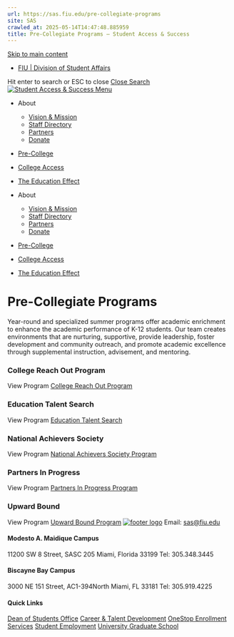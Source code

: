 ```yaml
---
url: https://sas.fiu.edu/pre-collegiate-programs
site: SAS
crawled_at: 2025-05-14T14:47:48.885959
title: Pre-Collegiate Programs – Student Access & Success
---
```


[Skip to main content](https://sas.fiu.edu/pre-collegiate-programs/#ajax-content-wrap)
  * [FIU | Division of Student Affairs](https://studentaffairs.fiu.edu)


Hit enter to search or ESC to close
[Close Search ](https://sas.fiu.edu/pre-collegiate-programs/)
[ ![Student Access & Success](https://sas.fiu.edu/wp-content/uploads/2016/09/logo.png) ](https://sas.fiu.edu)
[ Menu ](https://sas.fiu.edu/pre-collegiate-programs/#mobile-menu)
  * About
    * [Vision & Mission](https://sas.fiu.edu/vision-mission/)
    * [Staff Directory](https://sas.fiu.edu/staff/)
    * [Partners](https://sas.fiu.edu/partners/)
    * [Donate](https://ignite.fiu.edu/give-now/giving-opportunities/units-and-divisions/student-access-and-success/support-the-mission/index.html)
  * [Pre-College](https://sas.fiu.edu/pre-collegiate-programs/)
  * [College Access](https://sas.fiu.edu/college-access/)
  * [The Education Effect](https://sas.fiu.edu/edeffect/)


  * About
    * [Vision & Mission](https://sas.fiu.edu/vision-mission/)
    * [Staff Directory](https://sas.fiu.edu/staff/)
    * [Partners](https://sas.fiu.edu/partners/)
    * [Donate](https://ignite.fiu.edu/give-now/giving-opportunities/units-and-divisions/student-access-and-success/support-the-mission/index.html)
  * [Pre-College](https://sas.fiu.edu/pre-collegiate-programs/)
  * [College Access](https://sas.fiu.edu/college-access/)
  * [The Education Effect](https://sas.fiu.edu/edeffect/)


# Pre-Collegiate Programs
Year-round and specialized summer programs offer academic enrichment to enhance the academic performance of K-12 students. Our team creates environments that are nurturing, supportive, provide leadership, foster development and community outreach, and promote academic excellence through supplemental instruction, advisement, and mentoring.
### College Reach Out Program
View Program
[College Reach Out Program](https://sas.fiu.edu/crop/)
### Education Talent Search
View Program
[Education Talent Search](https://sas.fiu.edu/ets/)
### National Achievers Society
View Program
[National Achievers Society Program](https://sas.fiu.edu/nas/)
### Partners In Progress
View Program
[Partners In Progress Program](https://sas.fiu.edu/pip/)
### Upward Bound
View Program
[Upward Bound Program](https://sas.fiu.edu/upward-bound/)
[![footer logo](http://sas.fiu.edu/wp-content/uploads/2016/12/logo-footer.png)](http://fiu.edu)
Email: sas@fiu.edu
#### Modesto A. Maidique Campus
11200 SW 8 Street, SASC 205 Miami, Florida 33199
Tel: 305.348.3445
#### Biscayne Bay Campus
3000 NE 151 Street, AC1-394North Miami, FL 33181
Tel: 305.919.4225
#### Quick Links
[Dean of Students Office](https://dasa.fiu.edu/all-departments/dean-of-students/) [Career & Talent Development](https://career.fiu.edu/) [OneStop Enrollment Services](http://onestop.fiu.edu/) [Student Employment](https://hr.fiu.edu/prospective-employees/) [University Graduate School](http://gradschool.fiu.edu/)
